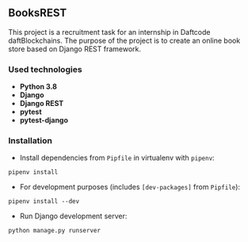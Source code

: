 ## BooksREST

This project is a recruitment task for an internship in Daftcode
daftBlockchains. The purpose of the project is to create an online
book store based on Django REST framework.

### Used technologies
* __Python 3.8__
* __Django__
* __Django REST__
* __pytest__
* __pytest-django__

### Installation ###

* Install dependencies from `Pipfile` in virtualenv with `pipenv`:

`pipenv install`

* For development purposes (includes `[dev-packages]` from `Pipfile`):

`pipenv install --dev`

* Run Django development server:

`python manage.py runserver`